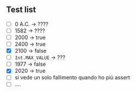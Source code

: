 ## Test list
-[ ] 0 A.C. -> ????
-[ ] 1582 -> ????
-[ ] 2000 -> true
-[ ] 2400 -> true
-[X] 2100 -> false
-[ ] `Int.MAX_VALUE` -> ???
-[ ] 1977 -> false
-[X] 2020 -> true
-[ ] si vede un solo fallimento quando ho più assert
-[ ] ....
